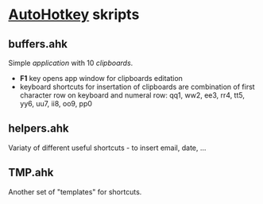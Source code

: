 # [AutoHotkey](https://www.autohotkey.com/) skripts

## buffers.ahk

Simple *application* with 10 *clipboards*.

- **F1** key opens app window for clipboards editation
- keyboard shortcuts for insertation of clipboards are combination of first character row on keyboard and numeral row: qq1, ww2, ee3, rr4, tt5, yy6, uu7, ii8, oo9, pp0

## helpers.ahk

Variaty of different useful shortcuts - to insert email, date, ...

## TMP.ahk

Another set of "templates" for shortcuts.
